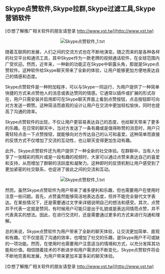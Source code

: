 ## **Skype点赞软件,Skype拉群,Skype过滤工具,Skype营销软件**

[😍想了解推广相关软件的朋友请登录 http://www.vst.tw](http://www.vst.tw)

 <center><img src="https://vst.tw/MP4/tuiguang/png/3.png" alt="Skype点赞软件_1.txt"></center>

随着互联网的发展，人们之间的交流方式也在不断地演变。随之而来的是各种各样的社交平台和通讯工具，其中Skype作为一款老牌的视频通话软件，在全球范围内广受欢迎。然而，近年来，一种新的功能正在Skype中崭露头角，那就是Skype点赞软件。这种软件给Skype聊天带来了全新的体验，让用户能够更加方便地表达自己的情感和态度。

Skype点赞软件是一种附加程序，可以与Skype一同运行，为用户提供了一种简单快捷的方式来点赞他人的消息或表达赞同的情感。它通常以插件或扩展的形式存在，用户只需安装并启用即可在Skype聊天界面上看到点赞按钮，点击按钮即可向对方发送一颗赞。这种简洁而直观的设计让用户在交流中更加轻松愉快，同时也提高了沟通的效率。

Skype点赞软件的出现，不仅让用户更容易表达自己的态度，也给聊天带来了更多的乐趣。在日常的聊天中，当对方发送了一条有趣或是值得称赞的消息时，用户只需轻轻点击一下点赞按钮，就能够向对方传达自己的认可和喜爱。这种简单而直接的反馈方式不仅增加了交流的互动性，也让聊天变得更加生动有趣。

此外，Skype点赞软件还为用户提供了一种全新的社交体验。在群聊中，当有人分享了一张精彩的照片或是一段有趣的视频时，大家可以通过点赞来表达自己的喜爱和支持，从而增加了群聊的活跃度和凝聚力。这种即时的反馈机制让用户感受到了更加紧密的社交联系，也促进了彼此之间的交流和互动。

 <center><img src="https://vst.tw/MP4/tuiguang/png/6.png" alt="Skype点赞软件_1.txt"></center>

然而，虽然Skype点赞软件为用户带来了诸多便利和乐趣，但也需要用户在使用时注意一些问题。首先，点赞虽然能够简洁地表达态度，但并不能完全替代文字表达。在某些情况下，还是需要通过文字来详细说明自己的想法和感受。其次，点赞并不代表一定就是赞同，有时候用户可能只是出于礼貌或是表达同情而点赞，并不代表真实的想法。因此，在进行交流时，还是需要通过更多的方式来进行沟通和理解。

总的来说，Skype点赞软件为用户带来了全新的聊天体验，让交流更加简单、直观和有趣。它不仅提高了沟通的效率，也增加了社交的乐趣，是Skype用户不可或缺的一项功能。然而，在使用时也需要用户注意适当的情境和方式，以充分发挥其功能和价值。相信随着技术的不断进步和用户需求的不断变化，Skype点赞软件将会不断地完善和发展，为用户带来更加丰富多彩的聊天体验。

[😍想了解推广相关软件的朋友请登录 http://www.vst.tw](http://www.vst.tw)




